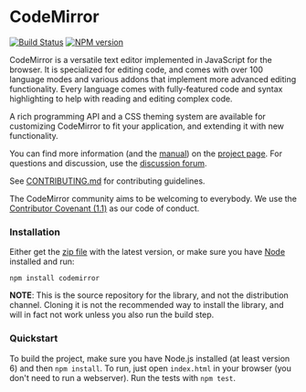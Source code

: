 # CodeMirror

[![Build Status](https://github.com/codemirror/codemirror/workflows/main/badge.svg)](https://github.com/codemirror/codemirror/actions)
[![NPM version](https://img.shields.io/npm/v/codemirror.svg)](https://www.npmjs.org/package/codemirror)

CodeMirror is a versatile text editor implemented in JavaScript for the browser. It is specialized
for editing code, and comes with over 100 language modes and various addons that implement more
advanced editing functionality. Every language comes with fully-featured code and syntax
highlighting to help with reading and editing complex code.

A rich programming API and a CSS theming system are available for customizing CodeMirror to fit your
application, and extending it with new functionality.

You can find more information (and the
[manual](https://codemirror.net/doc/manual.html)) on the [project page](https://codemirror.net). For
questions and discussion, use the
[discussion forum](https://discuss.codemirror.net/).

See
[CONTRIBUTING.md](https://github.com/codemirror/CodeMirror/blob/master/CONTRIBUTING.md)
for contributing guidelines.

The CodeMirror community aims to be welcoming to everybody. We use the
[Contributor Covenant
(1.1)](http://contributor-covenant.org/version/1/1/0/) as our code of conduct.

### Installation

Either get the [zip file](https://codemirror.net/codemirror.zip) with the latest version, or make
sure you have [Node](https://nodejs.org/)
installed and run:

    npm install codemirror

**NOTE**: This is the source repository for the library, and not the distribution channel. Cloning
it is not the recommended way to install the library, and will in fact not work unless you also run
the build step.

### Quickstart

To build the project, make sure you have Node.js installed (at least version 6)
and then `npm install`. To run, just open `index.html` in your browser (you don't need to run a
webserver). Run the tests with `npm test`.
